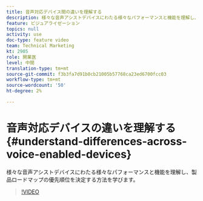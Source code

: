 ```yaml
---
title: 音声対応デバイス間の違いを理解する
description: 様々な音声アシストデバイスにわたる様々なパフォーマンスと機能を理解し、製品ロードマップの優先順位を決定する方法を学びます。
feature: ビジュアライゼーション
topics: null
activity: use
doc-type: feature video
team: Technical Marketing
kt: 2905
role: 開業医
level: 中間
translation-type: tm+mt
source-git-commit: f3b3fa7d91b0cb21005b57768ca23ed6700fcc03
workflow-type: tm+mt
source-wordcount: '50'
ht-degree: 2%

---
```



# 音声対応デバイスの違いを理解する{#understand-differences-across-voice-enabled-devices}

様々な音声アシストデバイスにわたる様々なパフォーマンスと機能を理解し、製品ロードマップの優先順位を決定する方法を学びます。

>[!VIDEO](https://video.tv.adobe.com/v/27225/?quality=9)
